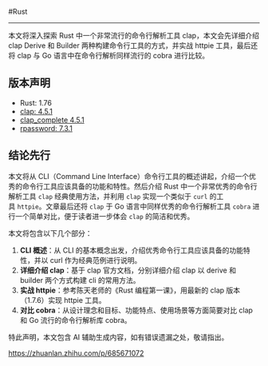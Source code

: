 
#Rust 

---

本文将深入探索 Rust 中一个非常流行的命令行解析工具 clap，本文会先详细介绍 clap Derive 和 Builder 两种构建命令行工具的方式，并实战 httpie 工具，最后还将 clap 与 Go 语言中在命令行解析同样流行的 cobra 进行比较。

## 版本声明

- Rust: 1.76
- [clap: 4.5.1](https://docs.rs/clap/4.5.1/clap/index.html)
- [clap_complete 4.5.1](https://docs.rs/clap_complete/4.5.1/clap_complete/index.html)
- [rpassword: 7.3.1](https://docs.rs/rpassword/7.3.1/rpassword/index.html)

## 结论先行

本文将从 CLI（Command Line Interface）命令行工具的概述讲起，介绍一个优秀的命令行工具应该具备的功能和特性。然后介绍 Rust 中一个非常优秀的命令行解析工具 `clap` 经典使用方法，并利用 `clap` 实现一个类似于 `curl` 的工具 `httpie`。文章最后还将 `clap` 于 Go 语言中同样优秀的命令行解析工具 `cobra` 进行一个简单对比，便于读者进一步体会 `clap` 的简洁和优秀。

本文将包含以下几个部分：

1. **CLI 概述**：从 CLI 的基本概念出发，介绍优秀命令行工具应该具备的功能特性，并以 curl 作为经典范例进行说明。
2. **详细介绍 clap**：基于 clap 官方文档，分别详细介绍 clap 以 derive 和 builder 两个方式构建 cli 的常用方法。
3. **实战 httpie**：参考陈天老师的《Rust 编程第一课》，用最新的 clap 版本（1.7.6）实现 httpie 工具。
4. **对比 cobra**：从设计理念和目标、功能特点、使用场景等方面简要对比 clap 和 Go 流行的命令行解析库 cobra。

特此声明，本文包含 AI 辅助生成内容，如有错误遗漏之处，敬请指出。

https://zhuanlan.zhihu.com/p/685671072
